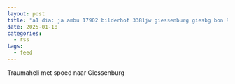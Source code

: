 ```yaml
---
layout: post
title: "a1 dia: ja ambu 17902 bilderhof 3381jw giessenburg giesbg bon 9675"
date: 2025-01-18
categories: 
  - rss
tags: 
  - feed
---
```


Traumaheli met spoed naar Giessenburg
